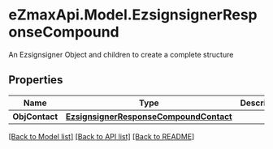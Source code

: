 # eZmaxApi.Model.EzsignsignerResponseCompound
An Ezsignsigner Object and children to create a complete structure

## Properties

Name | Type | Description | Notes
------------ | ------------- | ------------- | -------------
**ObjContact** | [**EzsignsignerResponseCompoundContact**](EzsignsignerResponseCompoundContact.md) |  | 

[[Back to Model list]](../README.md#documentation-for-models) [[Back to API list]](../README.md#documentation-for-api-endpoints) [[Back to README]](../README.md)

